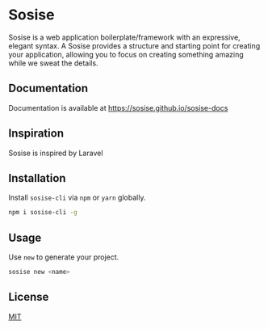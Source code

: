 # Sosise
Sosise is a web application boilerplate/framework with an expressive, elegant syntax. A Sosise provides a structure and starting point for creating your application, allowing you to focus on creating something amazing while we sweat the details.

## Documentation
Documentation is available at https://sosise.github.io/sosise-docs

## Inspiration
Sosise is inspired by Laravel

## Installation
Install `sosise-cli` via `npm` or `yarn` globally.

```sh
npm i sosise-cli -g
```

## Usage
Use `new` to generate your project.

```sh
sosise new <name>
```

## License
[MIT](LICENSE.md)
